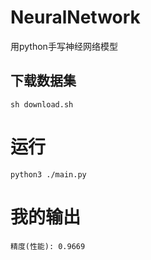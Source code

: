 # NeuralNetwork

用python手写神经网络模型

## 下载数据集

```
sh download.sh
```

# 运行

```
python3 ./main.py
```

# 我的输出

```
精度(性能): 0.9669
```
